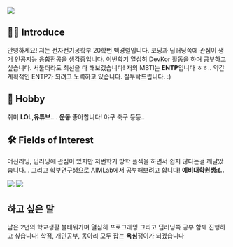 <p>
  <img src="https://capsule-render.vercel.app/api?type=waving&amp;height=250&amp;text=Hello World!&amp;fontAlign=60&amp;color=gradient" style="max-width: 100%;">
</p>

## 🙋‍♂️ Introduce
안녕하세요! 저는 전자전기공학부 20학번 백경렬입니다. 
코딩과 딥러닝쪽에 관심이 생겨 인공지능 융합전공을 생각중입니다. 이번학기 열심히 DevKor 활동을 하며 공부하고싶습니다.
서툴더라도 최선을 다 해보겠습니다! 
저의 MBTI는 **ENTP**입니다 ㅎㅎ.. 약간 계획적인 ENTP가 되려고 노력하고 있습니다. 
잘부탁드립니다. :)

## 🎲 Hobby
 취미 **LOL**,**유튜브**....  **운동** 좋아합니다! 야구 축구 등등..

## 🛠 Fields of Interest
머신러닝, 딥러닝에 관심이 있지만 저번학기 방학 플젝을 하면서 쉽지 않다는걸 깨달았습니다...
그리고 학부연구생으로 AIMLab에서 공부해보려고 합니다!
**예비대학원생:(..**

<p>
  <img src="https://img.shields.io/badge/C-a8b9cc?style=flat&logo=c&logoColor=ffffff"/>
  <img src="https://img.shields.io/badge/Python-3776ab?style=flat&logo=Python&logoColor=ffffff"/>
  
</p>

## 하고 싶은 말
남은 2년의 학교생활 불태워가며 열심히 프로그래밍 그리고 딥러닝쪽 공부 함께 진행하고 싶습니다!
학점, 개인공부, 동아리 모두 잡는 **욕심**쟁이가 되겠습니다


